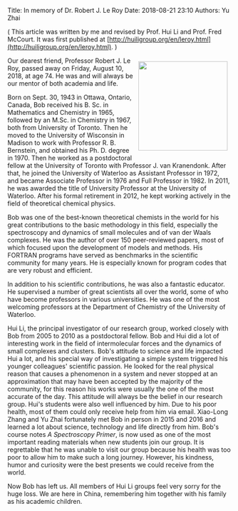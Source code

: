 Title: In memory of Dr. Robert J. Le Roy
Date: 2018-08-21 23:10
Authors: Yu Zhai

( This article was written by me and revised by Prof. Hui Li and Prof. Fred McCourt.  It was first published at [http://huiligroup.org/en/leroy.html](http://huiligroup.org/en/leroy.html). )

<img style="float:right;width:200px;margin:10px 10px 10px 10px" src="{static}/img/leroy-memory.png"/>

Our dearest friend, Professor Robert J. Le Roy, passed away on Friday, August 10, 2018, at age 74. He was and will always be our mentor of both academia and life.

Born on Sept. 30, 1943 in Ottawa, Ontario, Canada, Bob received his B. Sc. in Mathematics and Chemistry in 1965, followed by an M.Sc. in Chemistry in 1967, both from University of Toronto. Then he moved to the University of Wisconsin in Madison to work with Professor R. B. Bernstein, and obtained his Ph. D. degree in 1970. Then he worked as a postdoctoral fellow at the University of Toronto with Professor J. van Kranendonk. After that, he joined the University of Waterloo as Assistant Professor in 1972, and became Associate Professor in 1976 and Full Professor in 1982. In 2011, he was awarded the title of University Professor at the University of Waterloo. After his formal retirement in 2012, he kept working actively in the field of theoretical chemical physics.

Bob was one of the best-known theoretical chemists in the world for his great contributions to the basic methodology in this field, especially the spectroscopy and dynamics of small molecules and of van der Waals complexes. He was the author of over 150 peer-reviewed papers, most of which focused upon the development of models and methods. His FORTRAN programs have served as benchmarks in the scientific community for many years. He is especially known for program codes that are very robust and efficient.

In addition to his scientific contributions, he was also a fantastic educator. He supervised a number of great scientists all over the world, some of who have become professors in various universities. He was one of the most welcoming professors at the Department of Chemistry of the University of Waterloo.

Hui Li, the principal investigator of our research group, worked closely with Bob from 2005 to 2010 as a postdoctoral fellow. Bob and Hui did a lot of interesting work in the field of intermolecular forces and the dynamics of small complexes and clusters. Bob's attitude to science and life impacted Hui a lot, and his special way of investigating a simple system triggered his younger colleagues' scientific passion. He looked for the real physical reason that causes a phenomenon in a system and never stopped at an approximation that may have been accepted by the majority of the community, for this reason his works were usually the one of the most accurate of the day. This attitude will always be the belief in our research group. Hui's students were also well influenced by him. Due to his poor health, most of them could only receive help from him via email. Xiao-Long Zhang and Yu Zhai fortunately met Bob in person in 2015 and 2016 and learned a lot about science, technology and life directly from him. Bob's course notes _A Spectroscopy Primer_, is now used as one of the most important reading materials when new students join our group. It is regrettable that he was unable to visit our group because his health was too poor to allow him to make such a long journey. However, his kindness, humor and curiosity were the best presents we could receive from the world.

Now Bob has left us. All members of Hui Li groups feel very sorry for the huge loss. We are here in China, remembering him together with his family as his academic children.
